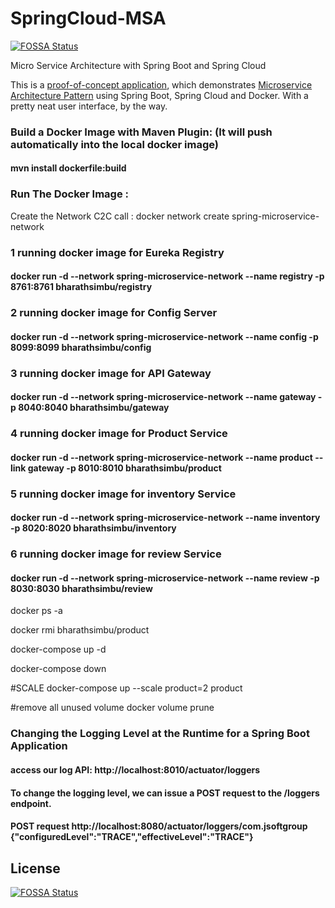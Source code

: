 # SpringCloud-MSA
[![FOSSA Status](https://app.fossa.com/api/projects/git%2Bgithub.com%2Fbharathmit%2FSpringCloud-MSA.svg?type=shield)](https://app.fossa.com/projects/git%2Bgithub.com%2Fbharathmit%2FSpringCloud-MSA?ref=badge_shield)

Micro Service Architecture with Spring Boot and Spring Cloud

This is a [proof-of-concept application](https://jsoftgroup.wordpress.com/2017/05/09/micro-service-using-spring-cloud-and-netflix-oss/), which demonstrates [Microservice Architecture Pattern](http://martinfowler.com/microservices/) using Spring Boot, Spring Cloud and Docker.
With a pretty neat user interface, by the way.

### Build a Docker Image with Maven Plugin: (It will push automatically into the local docker image)

#### mvn install dockerfile:build

### Run The Docker Image :

Create the Network C2C call : docker network create spring-microservice-network


### 1 running docker image for Eureka Registry
#### docker run -d --network spring-microservice-network --name registry -p 8761:8761 bharathsimbu/registry

### 2 running docker image for Config Server
#### docker run -d --network spring-microservice-network --name config -p 8099:8099 bharathsimbu/config

### 3 running docker image for API Gateway
#### docker run -d --network spring-microservice-network --name gateway -p 8040:8040 bharathsimbu/gateway


### 4 running docker image for Product Service
#### docker run -d --network spring-microservice-network --name product --link gateway -p 8010:8010 bharathsimbu/product

### 5 running docker image for inventory Service
#### docker run -d --network spring-microservice-network --name inventory -p 8020:8020 bharathsimbu/inventory

### 6 running docker image for review Service
#### docker run -d --network spring-microservice-network --name review -p 8030:8030 bharathsimbu/review


docker ps -a 

docker rmi bharathsimbu/product

docker-compose up -d

docker-compose down


#SCALE
docker-compose up --scale product=2 product

#remove all unused volume
docker volume prune



### Changing the Logging Level at the Runtime for a Spring Boot Application
#### access our log API: http://localhost:8010/actuator/loggers
#### To change the logging level, we can issue a POST request to the /loggers endpoint.
#### POST request http://localhost:8080/actuator/loggers/com.jsoftgroup {"configuredLevel":"TRACE","effectiveLevel":"TRACE"}



## License
[![FOSSA Status](https://app.fossa.com/api/projects/git%2Bgithub.com%2Fbharathmit%2FSpringCloud-MSA.svg?type=large)](https://app.fossa.com/projects/git%2Bgithub.com%2Fbharathmit%2FSpringCloud-MSA?ref=badge_large)